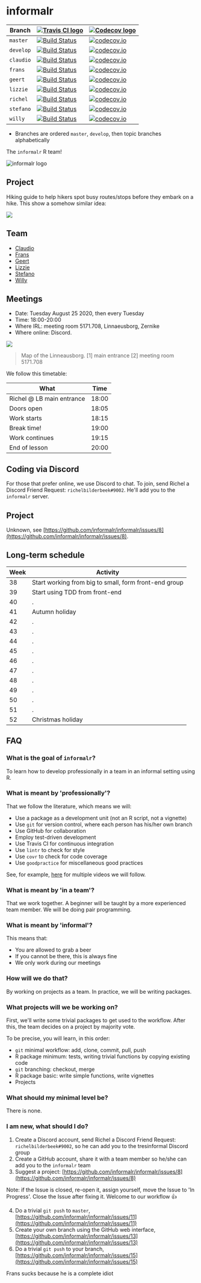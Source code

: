 # informalr

Branch   |[![Travis CI logo](man/figures/TravisCI.png)](https://travis-ci.org)                                                      |[![Codecov logo](man/figures/Codecov.png)](https://www.codecov.io)
---------|--------------------------------------------------------------------------------------------------------------------------|-------------------------------------------------------------------------------------------------------------------------------------------------------
`master` |[![Build Status](https://travis-ci.org/informalr/informalr.svg?branch=master)](https://travis-ci.org/informalr/informalr) |[![codecov.io](https://codecov.io/github/informalr/informalr/coverage.svg?branch=master)](https://codecov.io/github/informalr/informalr/branch/master)
`develop`|[![Build Status](https://travis-ci.org/informalr/informalr.svg?branch=develop)](https://travis-ci.org/informalr/informalr)|[![codecov.io](https://codecov.io/github/informalr/informalr/coverage.svg?branch=develop)](https://codecov.io/github/informalr/informalr/branch/develop)
`claudio`|[![Build Status](https://travis-ci.org/informalr/informalr.svg?branch=claudio)](https://travis-ci.org/informalr/informalr)  |[![codecov.io](https://codecov.io/github/informalr/informalr/coverage.svg?branch=claudio)](https://codecov.io/github/informalr/informalr/branch/claudio)
`frans`  |[![Build Status](https://travis-ci.org/informalr/informalr.svg?branch=frans)](https://travis-ci.org/informalr/informalr)  |[![codecov.io](https://codecov.io/github/informalr/informalr/coverage.svg?branch=frans)](https://codecov.io/github/informalr/informalr/branch/frans)
`geert`  |[![Build Status](https://travis-ci.org/informalr/informalr.svg?branch=geert)](https://travis-ci.org/informalr/informalr)  |[![codecov.io](https://codecov.io/github/informalr/informalr/coverage.svg?branch=geert)](https://codecov.io/github/informalr/informalr/branch/geert)
`lizzie` |[![Build Status](https://travis-ci.org/informalr/informalr.svg?branch=lizzie)](https://travis-ci.org/informalr/informalr) |[![codecov.io](https://codecov.io/github/informalr/informalr/coverage.svg?branch=lizzie)](https://codecov.io/github/informalr/informalr/branch/lizzie)
`richel` |[![Build Status](https://travis-ci.org/informalr/informalr.svg?branch=richel)](https://travis-ci.org/informalr/informalr) |[![codecov.io](https://codecov.io/github/informalr/informalr/coverage.svg?branch=richel)](https://codecov.io/github/informalr/informalr/branch/richel)
`stefano`|[![Build Status](https://travis-ci.org/informalr/informalr.svg?branch=stefano)](https://travis-ci.org/informalr/informalr)|[![codecov.io](https://codecov.io/github/informalr/informalr/coverage.svg?branch=stefano)](https://codecov.io/github/informalr/informalr/branch/stefano)
`willy`  |[![Build Status](https://travis-ci.org/informalr/informalr.svg?branch=willy)](https://travis-ci.org/informalr/informalr)  |[![codecov.io](https://codecov.io/github/informalr/informalr/coverage.svg?branch=willy)](https://codecov.io/github/informalr/informalr/branch/willy)

 * Branches are ordered `master`, `develop`, then topic branches alphabetically

The `informalr` R team!

![informalr logo](pics/informalr_logo.png)

## Project

Hiking guide to help hikers spot busy routes/stops before they embark on a hike. 
This show a somehow similar idea:

![](project.png)

## Team

 * [Claudio](https://github.com/janclod)
 * [Frans](https://github.com/fransbianchi)
 * [Geert](https://github.com/bogeert)
 * [Lizzie](https://github.com/Lizzie-Roeble)
 * [Stefano](https://github.com/swom)
 * [Willy](https://github.com/FrieseWoudloper)

## Meetings

 * Date: Tuesday August 25 2020, then every Tuesday
 * Time: 18:00-20:00
 * Where IRL: meeting room 5171.708, Linnaeusborg, Zernike
 * Where online: Discord.

![](linneausborg_annotated.png)

> Map of the Linneausborg. [1] main entrance [2] meeting room 5171.708

We follow this timetable:

What                     | Time
-------------------------|------
Richel @ LB main entrance|18:00
Doors open               |18:05
Work starts              |18:15
Break time!              |19:00
Work continues           |19:15
End of lesson            |20:00

## Coding via Discord

For those that prefer online, we use Discord to chat.
To join, send Richel a Discord Friend Request: `richelbilderbeek#9002`.
He'll add you to the `informalr` server.

## Project

Unknown, see [https://github.com/informalr/informalr/issues/8](https://github.com/informalr/informalr/issues/8).

## Long-term schedule

Week|Activity
----|----------
 38 |Start working from big to small, form front-end group
 39 |Start using TDD from front-end
 40 |.
 41 |Autumn holiday
 42 |.
 43 |.
 44 |.
 45 |.
 46 |.
 47 |.
 48 |.
 49 |.
 50 |.
 51 |.
 52 |Christmas holiday

## FAQ

### What is the goal of `informalr`?

To learn how to develop professionally in a team in an informal setting using R.

### What is meant by 'professionally'?

That we follow the literature, which means we will:

 * Use a package as a development unit (not an R script, not a vignette)
 * Use `git` for version control, where each person has his/her own branch
 * Use GitHub for collaboration
 * Employ test-driven development
 * Use Travis CI for continuous integration
 * Use `lintr` to check for style
 * Use `covr` to check for code coverage
 * Use `goodpractice` for miscellaneous good practices

See, for example, [here](https://github.com/richelbilderbeek/PresentationsAboutR)
for multiple videos we will follow.

### What is meant by 'in a team'?

That we work together.
A beginner will be taught by a more experienced team member.
We will be doing pair programming.

### What is meant by 'informal'?

This means that:

 * You are allowed to grab a beer
 * If you cannot be there, this is always fine
 * We only work during our meetings

### How will we do that?

By working on projects as a team. In practice, we will be writing packages.

### What projects will we be working on?

First, we'll write some trivial packages to get used to the workflow.
After this, the team decides on a project by majority vote.

To be precise, you will learn, in this order:

 * `git` minimal workflow: add, clone, commit, pull, push
 * R package minimum: tests, writing trivial functions by copying existing code
 * `git` branching: checkout, merge
 * R package basic: write simple functions, write vignettes
 * Projects



### What should my minimal level be?

There is none.

### I am new, what should I do?

  1. Create a Discord account, send Richel a Discord Friend Request: `richelbilderbeek#9002`, so he can add you to the tresinformal Discord group
  2. Create a GitHub account, share it with a team member so he/she can add you to the `informalr` team
  3. Suggest a project: [https://github.com/informalr/informalr/issues/8](https://github.com/informalr/informalr/issues/8)

Note: if the Issue is closed, re-open it, assign yourself, 
move the Issue to 'In Progress'. Close the Issue after fixing it. Welcome
to our workflow :+1:

  4. Do a trivial `git push` to `master`, [https://github.com/informalr/informalr/issues/11](https://github.com/informalr/informalr/issues/11)
  5. Create your own branch using the GitHub web interface, [https://github.com/informalr/informalr/issues/13](https://github.com/informalr/informalr/issues/13)
  6. Do a trivial `git push` to your branch, [https://github.com/informalr/informalr/issues/15](https://github.com/informalr/informalr/issues/15)

Frans sucks because he is a complete idiot